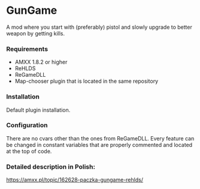# GunGame
A mod where you start with (preferably) pistol and slowly upgrade to better weapon by getting kills.

### Requirements
- AMXX 1.8.2 or higher
- ReHLDS
- ReGameDLL
- Map-chooser plugin that is located in the same repository

### Installation
Default plugin installation.


### Configuration
There are no cvars other than the ones from ReGameDLL.
Every feature can be changed in constant variables that are properly commented and located at the top of code.

### Detailed description in Polish:
https://amxx.pl/topic/162628-paczka-gungame-rehlds/
